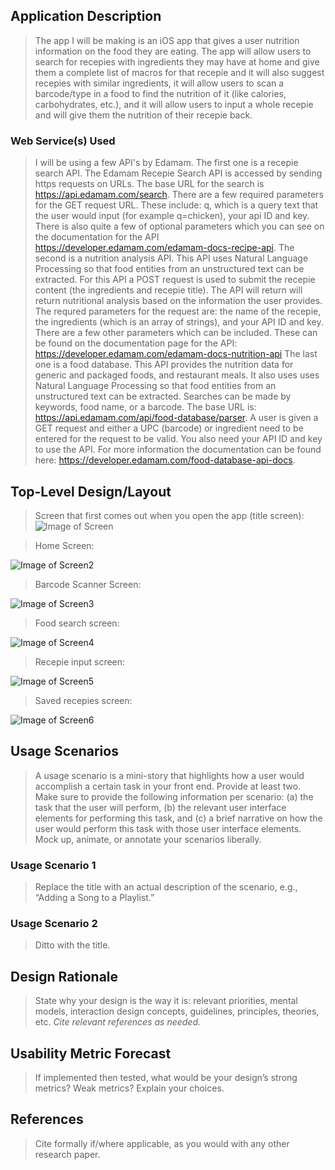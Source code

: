 ## Application Description
> The app I will be making is an iOS app that gives a user nutrition information on the food they are eating. The app will allow users to search for recepies with ingredients they may have at home and give them a complete list of macros for that recepie and it will also suggest recepies with similar ingredients, it will allow users to scan a barcode/type in a food to find the nutrition of it (like calories, carbohydrates, etc.), and it will allow users to input a whole recepie and will give them the nutrition of their recepie back.

### Web Service(s) Used
> I will be using a few API's by Edamam. 
The first one is a recepie search API. The Edamam Recepie Search API is accessed by sending https requests on URLs. The base URL for the search is https://api.edamam.com/search. There are a few required parameters for the GET request URL. These include: q, which is a query text that the user would input (for example q=chicken), your api ID and key. There is also quite a few of optional parameters which you can see on the documentation for the API https://developer.edamam.com/edamam-docs-recipe-api.
The second is a nutrition analysis API. This API uses Natural Language Processing so that food entities from an unstructured text can be extracted. For this API a POST request is used to submit the recepie content (the ingredients and recepie title). The API will return will return nutritional analysis based on the information the user provides. The requred parameters for the request are: the name of the recepie, the ingredients (which is an array of strings), and your API ID and key. There are a few other parameters which can be included. These can be found on the documentation page for the API: https://developer.edamam.com/edamam-docs-nutrition-api
The last one is a food database. This API provides the nutrition data for generic and packaged foods, and restaurant meals. It also uses uses Natural Language Processing so that food entities from an unstructured text can be extracted. Searches can be made by keywords, food name, or a barcode. The base URL is: https://api.edamam.com/api/food-database/parser. A user is given a GET request and either a UPC (barcode) or ingredient need to be entered for the request to be valid. You also need your API ID and key to use the API. For more information the documentation can be found here: https://developer.edamam.com/food-database-api-docs.

## Top-Level Design/Layout
> Screen that first comes out when you open the app (title screen):
![Image of Screen](https://github.com/sofiaruiz/lmu-cmsi-370/blob/master/5%20-%20Screen%201.png)

> Home Screen:

![Image of Screen2](https://github.com/sofiaruiz/lmu-cmsi-370/blob/master/6%20-%20Screen%202.png)

> Barcode Scanner Screen:

![Image of Screen3](https://github.com/sofiaruiz/lmu-cmsi-370/blob/master/4%20-%20Screen%203.png)

> Food search screen:

![Image of Screen4](https://github.com/sofiaruiz/lmu-cmsi-370/blob/master/2%20-%20Screen%204.png)

> Recepie input screen:

![Image of Screen5](https://github.com/sofiaruiz/lmu-cmsi-370/blob/master/1%20-%20Screen%205.png)

> Saved recepies screen:

![Image of Screen6](https://github.com/sofiaruiz/lmu-cmsi-370/blob/master/3%20-%20Screen%206.png)

## Usage Scenarios
> A usage scenario is a mini-story that highlights how a user would accomplish a certain task in your front end. Provide at least two. Make sure to provide the following information per scenario: (a) the task that the user will perform, (b) the relevant user interface elements for performing this task, and (c) a brief narrative on how the user would perform this task with those user interface elements. Mock up, animate, or annotate your scenarios liberally.

### Usage Scenario 1
> Replace the title with an actual description of the scenario, e.g., “Adding a Song to a Playlist.”

### Usage Scenario 2
> Ditto with the title.

## Design Rationale
> State why your design is the way it is: relevant priorities, mental models, interaction design concepts, guidelines, principles, theories, etc. _Cite relevant references as needed._

## Usability Metric Forecast
> If implemented then tested, what would be your design’s strong metrics? Weak metrics? Explain your choices.

## References
> Cite formally if/where applicable, as you would with any other research paper.
